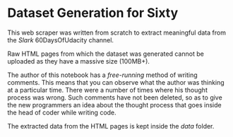 # Dataset Generation for Sixty
This web scraper was written from scratch to extract meaningful data from the *Slark* 60DaysOfUdacity channel. 

Raw HTML pages from which the dataset was generated cannot be uploaded as they have a massive size (100MB+). 

The author of this notebook has a *free-running* method of writing comments. This means that you can observe what the author was thinking at a particular time. There were a number of times where his thought process was wrong. Such comments have not been deleted, so as to give the new programmers an idea about the thought process that goes inside the head of coder while writing code. 

The extracted data from the HTML pages is kept inside the *data* folder. 